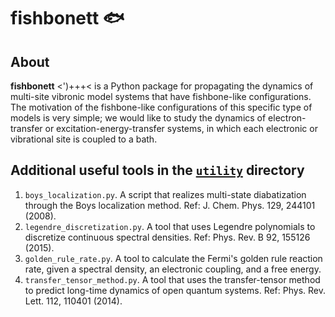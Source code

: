 # fishbonett 🐟

## About
**fishbonett** <')+++< is a Python package for propagating the dynamics of multi-site vibronic model systems that have
fishbone-like configurations. The motivation of the fishbone-like configurations of this specific type
of models is very simple; we would like to study the dynamics of electron-transfer or excitation-energy-transfer
systems, in which each electronic or vibrational site is coupled to a bath.

Additional useful tools in the [`utility`](https://github.com/Mulliken/fishbone-tensor-networks/tree/main/utility) directory
----------------------------------------------------------------------------------------------------------------------------
1. `boys_localization.py`. A script that realizes multi-state diabatization through the Boys localization method. Ref: J. Chem. Phys. 129, 244101 (2008).
1. `legendre_discretization.py`. A tool that uses Legendre polynomials to discretize continuous spectral densities. Ref: Phys. Rev. B 92, 155126 (2015).
2. `golden_rule_rate.py`. A tool to calculate the Fermi's golden rule reaction rate, given a spectral density, an electronic coupling, and a free energy.
3. `transfer_tensor_method.py`. A tool that uses the transfer-tensor method to predict long-time dynamics of open quantum systems. Ref: Phys. Rev. Lett. 112, 110401 (2014).
